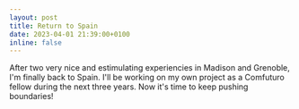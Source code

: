 ```yaml
---
layout: post
title: Return to Spain
date: 2023-04-01 21:39:00+0100
inline: false
---
```


After two very nice and estimulating experiencies in Madison and Grenoble, I'm finally back to Spain. I'll be working on my own project as a Comfuturo fellow during the next three years. Now it's time to keep pushing boundaries!

